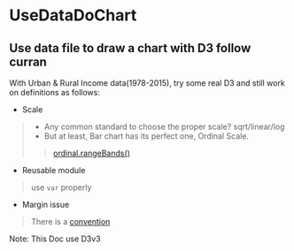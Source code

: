 # UseDataDoChart
Use data file to draw a chart with D3 follow curran
---------------------------------------
With Urban & Rural Income data(1978-2015), try some real D3 and still work on definitions as follows:
+ Scale
> + Any common standard to choose the proper scale? sqrt/linear/log
> + But at least, Bar chart has its perfect one, Ordinal Scale.
>> [ordinal.rangeBands()](https://github.com/d3/d3/wiki/%E5%BA%8F%E6%95%B0%E6%AF%94%E4%BE%8B%E5%B0%BA#ordinal_rangeBands)

+ Reusable module
> use `var` properly

+ Margin issue
> There is a [convention](https://bl.ocks.org/mbostock/3019563)







Note: This Doc use D3v3
